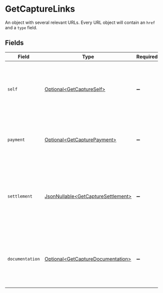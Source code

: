 # GetCaptureLinks

An object with several relevant URLs. Every URL object will contain an `href` and a `type` field.


## Fields

| Field                                                                                                                        | Type                                                                                                                         | Required                                                                                                                     | Description                                                                                                                  |
| ---------------------------------------------------------------------------------------------------------------------------- | ---------------------------------------------------------------------------------------------------------------------------- | ---------------------------------------------------------------------------------------------------------------------------- | ---------------------------------------------------------------------------------------------------------------------------- |
| `self`                                                                                                                       | [Optional\<GetCaptureSelf>](../../models/operations/GetCaptureSelf.md)                                                       | :heavy_minus_sign:                                                                                                           | In v2 endpoints, URLs are commonly represented as objects with an `href` and `type` field.                                   |
| `payment`                                                                                                                    | [Optional\<GetCapturePayment>](../../models/operations/GetCapturePayment.md)                                                 | :heavy_minus_sign:                                                                                                           | The API resource URL of the [payment](get-payment) that this capture belongs to.                                             |
| `settlement`                                                                                                                 | [JsonNullable\<GetCaptureSettlement>](../../models/operations/GetCaptureSettlement.md)                                       | :heavy_minus_sign:                                                                                                           | The API resource URL of the [settlement](get-settlement) this capture has been settled with. Not present if not yet settled. |
| `documentation`                                                                                                              | [Optional\<GetCaptureDocumentation>](../../models/operations/GetCaptureDocumentation.md)                                     | :heavy_minus_sign:                                                                                                           | In v2 endpoints, URLs are commonly represented as objects with an `href` and `type` field.                                   |